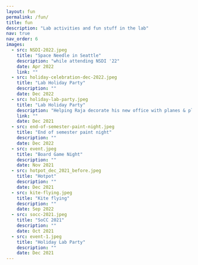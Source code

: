 ```yaml
---
layout: fun
permalink: /fun/
title: fun
description: "Lab activities and fun stuff in the lab"
nav: true
nav_order: 6
images: 
  - src: NSDI-2022.jpeg
    title: "Space Needle in Seattle"
    description: "while attending NSDI '22"
    date: Apr 2022
    link: ""
  - src: holiday-celebration-dec-2022.jpeg
    title: "Lab Holiday Party"
    description: ""
    date: Dec 2022
  - src: holiday-lab-party.jpeg
    title: "Lab Holiday Party"
    description: "Helping Raja decorate his new office with planes & plants :)"
    link: ""
    date: Dec 2021
  - src: end-of-semester-paint-night.jpeg
    title: "End of semester paint night"
    description: ""
    date: Dec 2022
  - src: event.jpeg
    title: "Board Game Night"
    description: ""
    date: Nov 2021
  - src: hotpot_dec_2021_before.jpeg
    title: "Hotpot"
    description: ""
    date: Dec 2021
  - src: kite-flying.jpeg
    title: "Kite flying"
    description: ""
    date: Sep 2022
  - src: socc-2021.jpeg
    title: "SoCC 2021"
    description: ""
    date: Oct 2021
  - src: event-1.jpeg
    title: "Holiday Lab Party"
    description: ""
    date: Dec 2021
---
```

